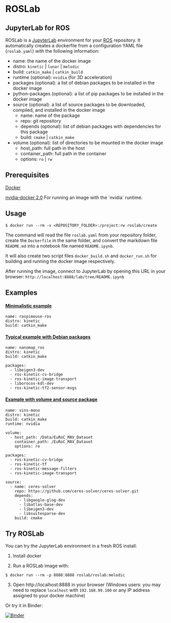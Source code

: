 # ROSLab

## JupyterLab for ROS

ROSLab is a [JupyterLab](https://jupyterlab.readthedocs.io/en/stable/)
environment for your [ROS](http://www.ros.org/) repository. 
It automatically creates a dockerfile
from a configuration YAML file (`roslab.yaml`) with the following information:

- name: the name of the docker image
- distro: `kinetic` | `lunar` | `melodic`
- build: `catkin_make` | `catkin_build`
- runtime (optional): `nvidia` (for 3D acceleration)
- packages (optional): a list of debian packages to be installed in the docker image
- python-packages (optional): a list of pip packages to be installed in the docker image
- source (optional): a list of source packages to be downloaded, compiled, and installed in the docker image
    - name: name of the package
    - repo: git repository
    - depends (optional): list of debian packages with dependencies for this package
    - build: `cmake` | `catkin_make` 
- volume (optional): list of directories to be mounted in the docker image
    - host_path: full path in the host
    - container_path: full path in the container
    - options: `ro` | `rw`
    
## Prerequisites

[Docker](https://www.docker.com/)

[nvidia-docker 2.0](https://github.com/nvidia/nvidia-docker/wiki/Installation-(version-2.0)) For running an image with the `nvidia` runtime.

## Usage

```
$ docker run --rm -v <REPOSITORY_FOLDER>:/project:rw roslab/create
```

The command will read the file `roslab.yaml` from your repository folder,
create the `Dockerfile` in the same folder,
and convert the markdown file `README.md` into a notebook file named
`README.ipynb`.

It will also create two script files `docker_build.sh` and `docker_run.sh`
for building and running the docker image respectively.

After running the image, connect to JupyterLab by opening this URL 
in your browser: `http://localhost:8888/lab/tree/README.ipynb`

## Examples

#### [Minimalistic example](https://github.com/ICRA-2018/raspimouse_ros_2/blob/master/roslab.yaml)
```
name: raspimouse-ros
distro: kinetic
build: catkin_make
```

#### [Typical example with Debian packages](https://github.com/ICRA-2018/nanomap_ros/blob/master/roslab.yaml)
```
name: nanomap_ros
distro: kinetic
build: catkin_make

packages:
  - libeigen3-dev
  - ros-kinetic-cv-bridge
  - ros-kinetic-image-transport
  - liborocos-kdl-dev
  - ros-kinetic-tf2-sensor-msgs
```

#### [Example with volume and source package](https://github.com/ICRA-2018/VINS-Mono/blob/master/roslab.yaml)
```
name: vins-mono
distro: kinetic
build: catkin_make
runtime: nvidia

volume:
  - host_path: /Data/EuRoC_MAV_Dataset
    container_path: /EuRoC_MAV_Dataset
    options: ro

packages:
  - ros-kinetic-cv-bridge
  - ros-kinetic-tf
  - ros-kinetic-message-filters
  - ros-kinetic-image-transport

source:
  - name: ceres-solver
    repo: https://github.com/ceres-solver/ceres-solver.git
    depends:
      - libgoogle-glog-dev
      - libatlas-base-dev
      - libeigen3-dev
      - libsuitesparse-dev
    build: cmake
```

## Try ROSLab

You can try the JupyterLab environment in a fresh ROS install:

1. Install docker

2. Run a ROSLab image with:
```
$ docker run --rm -p 8888:8888 roslab/roslab:melodic
```

3. Open http://localhost:8888 in your browser (Windows users: you may need to replace `localhost` with `192.168.99.100` or any IP address assigned to your docker machine)

Or try it in Binder:

[![Binder](https://mybinder.org/badge.svg)](https://mybinder.org/v2/gh/RobInLabUJI/ROSLab-demo/master?urlpath=lab)

